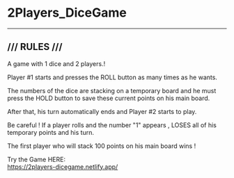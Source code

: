 # 2Players_DiceGame

------------------
 /// RULES ///
-----------------


A game with 1 dice and 2 players.!

Player #1 starts and presses the ROLL button as many times as he wants.

The numbers of the dice are stacking on a temporary board and he must press the HOLD button to save these current points on his main board.

After that, his turn automatically ends and Player #2 starts to play.

Be careful ! 
If a player rolls and the number "1" appears , LOSES all of his temporary points and his turn.

The first player who will stack 100 points on his main board wins !



Try the Game HERE:  
https://2players-dicegame.netlify.app/
